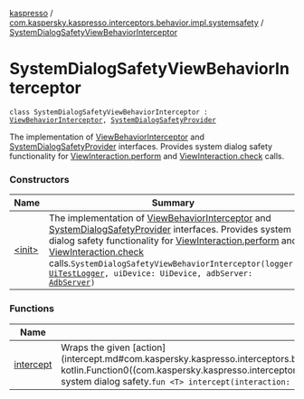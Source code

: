[kaspresso](../../index.md) / [com.kaspersky.kaspresso.interceptors.behavior.impl.systemsafety](../index.md) / [SystemDialogSafetyViewBehaviorInterceptor](./index.md)

# SystemDialogSafetyViewBehaviorInterceptor

`class SystemDialogSafetyViewBehaviorInterceptor : `[`ViewBehaviorInterceptor`](../../com.kaspersky.kaspresso.interceptors.behavior/-view-behavior-interceptor.md)`, `[`SystemDialogSafetyProvider`](../../com.kaspersky.kaspresso.systemsafety/-system-dialog-safety-provider/index.md)

The implementation of [ViewBehaviorInterceptor](../../com.kaspersky.kaspresso.interceptors.behavior/-view-behavior-interceptor.md) and [SystemDialogSafetyProvider](../../com.kaspersky.kaspresso.systemsafety/-system-dialog-safety-provider/index.md) interfaces.
Provides system dialog safety functionality for [ViewInteraction.perform](#) and [ViewInteraction.check](#) calls.

### Constructors

| Name | Summary |
|---|---|
| [&lt;init&gt;](-init-.md) | The implementation of [ViewBehaviorInterceptor](../../com.kaspersky.kaspresso.interceptors.behavior/-view-behavior-interceptor.md) and [SystemDialogSafetyProvider](../../com.kaspersky.kaspresso.systemsafety/-system-dialog-safety-provider/index.md) interfaces. Provides system dialog safety functionality for [ViewInteraction.perform](#) and [ViewInteraction.check](#) calls.`SystemDialogSafetyViewBehaviorInterceptor(logger: `[`UiTestLogger`](../../com.kaspersky.kaspresso.logger/-ui-test-logger.md)`, uiDevice: UiDevice, adbServer: `[`AdbServer`](../../com.kaspersky.kaspresso.device.server/-adb-server/index.md)`)` |

### Functions

| Name | Summary |
|---|---|
| [intercept](intercept.md) | Wraps the given [action](intercept.md#com.kaspersky.kaspresso.interceptors.behavior.impl.systemsafety.SystemDialogSafetyViewBehaviorInterceptor$intercept(androidx.test.espresso.ViewInteraction, kotlin.Function0((com.kaspersky.kaspresso.interceptors.behavior.impl.systemsafety.SystemDialogSafetyViewBehaviorInterceptor.intercept.T)))/action) invocation with the system dialog safety.`fun <T> intercept(interaction: ViewInteraction, action: () -> T): T` |
